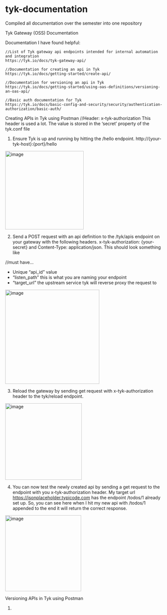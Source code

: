 # tyk-documentation
Compiled all documentation over the semester into one repository

Tyk Gateway (OSS) Documentation


Documentation I have found helpful:

	//List of Tyk gateway api endpoints intended for internal automation and integration
	https://tyk.io/docs/tyk-gateway-api/

	//Documentation for creating an api in Tyk
	https://tyk.io/docs/getting-started/create-api/

	//Documentation for versioning an api in Tyk
	https://tyk.io/docs/getting-started/using-oas-definitions/versioning-an-oas-api/
	
	//Basic auth documentation for Tyk
	https://tyk.io/docs/basic-config-and-security/security/authentication-authorization/basic-auth/
	
Creating APIs in Tyk using Postman 
//Header: x-tyk-authorization 
This header is used a lot. The value is stored in the ‘secret’ property of the tyk.conf file

1.	Ensure Tyk is up and running by hitting the /hello endpoint.
http://{your-tyk-host}:{port}/hello 
<img width="250" alt="image" src="https://github.com/AnthonyBibbo/tyk-documentation/assets/118140090/5010e900-b689-4264-bc02-c447fc8c9964">


2.	Send a POST request with an api definition to the /tyk/apis endpoint on your gateway with the following headers. x-tyk-authorization: {your-secret} and Content-Type: application/json. This should look something like 

//must have…
-	Unique “api_id” value
-	“listen_path” this is what you are naming your endpoint
-	“target_url” the upstream service tyk will reverse proxy the request to
<img width="300" alt="image" src="https://github.com/AnthonyBibbo/tyk-documentation/assets/118140090/abe90be7-5c65-4373-865d-f66965112e49">


3.	Reload the gateway by sending get request with x-tyk-authorization header to the tyk/reload endpoint.
<img width="244" alt="image" src="https://github.com/AnthonyBibbo/tyk-documentation/assets/118140090/6a4fdc59-2231-4a1c-8b98-e9769603da7a">


4.	You can now test the newly created api by sending a get request to the endpoint with you x-tyk-authorization header. My target url https://jsonplaceholder.typicode.com has the endpoint /todos/1 already set up. So, you can see here when I hit my new api with /todos/1 appended to the end it will return the correct response. 
<img width="242" alt="image" src="https://github.com/AnthonyBibbo/tyk-documentation/assets/118140090/0ab6b54f-8605-4430-b364-31700f681875">


Versioning APIs in Tyk using Postman 

1.	

